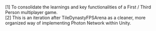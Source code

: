 <br>[1] To consolidate the learnings and key functionalities of a First / Third Person multiplayer game.
<br>[2] This is an iteration after TileDynastyFPSArena as a cleaner, more organized way of implementing Photon Network within Unity.
